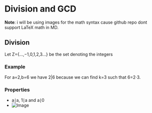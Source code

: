 # Division and GCD

**Note**: i will be using images for the math syntax cause github repo dont support LaTeX math in MD.
## Division
Let Z={…,−1,0,1,2,3…} be the set denoting the integers

### Example 
For a=2,b=6 we have 2|6 because we can find k=3 such that 6=2⋅3.

### Properties 
- a∣a, 1∣a and a∣0
- ![Image](https://cdn.discordapp.com/attachments/818680057017925672/844807339017895957/725228280436883456.png)
